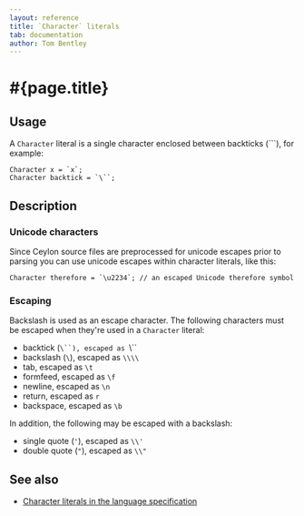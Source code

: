 ```yaml
---
layout: reference
title: `Character` literals
tab: documentation
author: Tom Bentley
---
```


# #{page.title}

## Usage 

A `Character` literal is a single character enclosed between backticks (`\``), 
for example:


    Character x = `x`;
    Character backtick = `\``;

## Description

### Unicode characters

Since Ceylon source files are preprocessed for unicode escapes prior to parsing
you can use unicode escapes within character literals, like this:


    Character therefore = `\u2234`; // an escaped Unicode therefore symbol

### Escaping

Backslash is used as an escape character. The following characters must be 
escaped when they're used in a `Character` literal:

* backtick (`\``), escaped as `\\``
* backslash (`\`), escaped as `\\\\`
* tab, escaped as `\t`
* formfeed, escaped as `\f`
* newline, escaped as `\n`
* return, escaped as `r`
* backspace, escaped as `\b`

In addition, the following may be escaped with a backslash:

* single quote (`'`), escaped as `\\'`
* double quote (`"`), escaped as `\\"`

## See also

* [Character literals in the language specification](#{site.urls.spec}#characterliterals)


